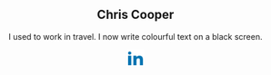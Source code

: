 <div align="center">
 <h2 >Chris Cooper</h2>
 <p>I used to work in travel. I now write colourful text on a black screen.</p>
 <a href="https://www.linkedin.com/in/chris--cooper/">
  <img src="https://github.com/ChrisCooper0/ChrisCooper0/blob/main/linkedin.svg" height="30" alt="LinkedIn"/>
 </a>
</div>
